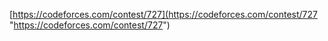 [https://codeforces.com/contest/727](https://codeforces.com/contest/727 "https://codeforces.com/contest/727")